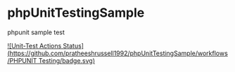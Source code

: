 # phpUnitTestingSample
phpunit sample test

[![Unit-Test
 Actions Status](https://github.com/pratheeshrussell1992/phpUnitTestingSample/workflows/PHPUNIT Testing/badge.svg)](https://github.com/pratheeshrussell1992/phpUnitTestingSample/actions)
